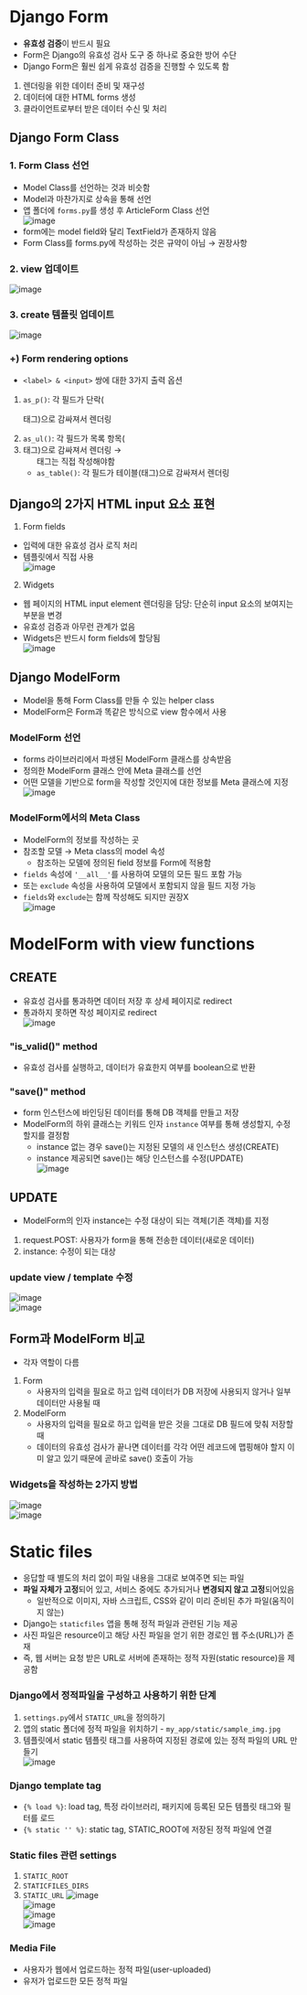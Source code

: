 # Django Form
- **유효성 검증**이 반드시 필요
- Form은 Django의 유효성 검사 도구 중 하나로 중요한 방어 수단
- Django Form은 훨씬 쉽게 유효성 검증을 진행할 수 있도록 함

1. 렌더링을 위한 데이터 준비 및 재구성
2. 데이터에 대한 HTML forms 생성
3. 클라이언트로부터 받은 데이터 수신 및 처리

## Django Form Class
### 1. Form Class 선언
- Model Class를 선언하는 것과 비슷함
- Model과 마찬가지로 상속을 통해 선언
- 앱 폴더에 `forms.py`를 생성 후 ArticleForm Class 선언  
![image](https://user-images.githubusercontent.com/108309396/226525544-57b7ce0f-85f5-473d-9fb3-4d9ccd1a84b3.png)
- form에는 model field와 달리 TextField가 존재하지 않음
- Form Class를 forms.py에 작성하는 것은 규약이 아님 &rarr; 권장사항

### 2. view 업데이트  
![image](https://user-images.githubusercontent.com/108309396/226525759-8f6bec66-0db1-4f34-8041-cdd3157279c3.png)

### 3. create 템플릿 업데이트
![image](https://user-images.githubusercontent.com/108309396/226525905-82f81fab-c6bf-412a-b311-78771add7f0e.png)  

### +) Form rendering options
- `<label> & <input>` 쌍에 대한 3가지 출력 옵션
1. `as_p()`: 각 필드가 단락(<p>태그)으로 감싸져서 렌더링
2. `as_ul()`: 각 필드가 목록 항목(<li>태그)으로 감싸져서 렌더링 &rarr; <ul> 태그는 직접 작성해야함
3. `as_table()`: 각 필드가 테이블(<tr>태그)으로 감싸져서 렌더링

## Django의 2가지 HTML input 요소 표현
1. Form fields
  - 입력에 대한 유효성 검사 로직 처리
  - 템플릿에서 직접 사용  
![image](https://user-images.githubusercontent.com/108309396/226526341-40ee92ec-7d9e-4ee8-a175-6244e0bce5b3.png)
2. Widgets
  - 웹 페이지의 HTML input element 렌더링을 담당: 단순히 input 요소의 보여지는 부분을 변경
  - 유효성 검증과 아무런 관계가 없음
  - Widgets은 반드시 form fields에 할당됨  
![image](https://user-images.githubusercontent.com/108309396/226526364-9a21c0df-4cba-4a64-8c99-6cb72d2be789.png)

## Django ModelForm
- Model을 통해 Form Class를 만들 수 있는 helper class
- ModelForm은 Form과 똑같은 방식으로 view 함수에서 사용

### ModelForm 선언
- forms 라이브러리에서 파생된 ModelForm 클래스를 상속받음
- 정의한 ModelForm 클래스 안에 Meta 클래스를 선언
- 어떤 모델을 기반으로 form을 작성할 것인지에 대한 정보를 Meta 클래스에 지정  
![image](https://user-images.githubusercontent.com/108309396/226528031-922e10ed-b955-433f-849e-d90d3e6a3777.png)

### ModelForm에서의 Meta Class
- ModelForm의 정보를 작성하는 곳
- 참조할 모델 &rarr; Meta class의 model 속성
  - 참조하는 모델에 정의된 field 정보를 Form에 적용함
- `fields` 속성에 `'__all__'`를 사용하여 모델의 모든 필드 포함 가능
- 또는 `exclude` 속성을 사용하여 모델에서 포함되지 않을 필드 지정 가능
- `fields`와 `exclude`는 함께 작성해도 되지만 권장X  
![image](https://user-images.githubusercontent.com/108309396/226529114-f8b1f6ff-e3dd-4021-a31e-f8eef551dd3b.png)

# ModelForm with view functions
## CREATE
- 유효성 검사를 통과하면 데이터 저장 후 상세 페이지로 redirect
- 통과하지 못하면 작성 페이지로 redirect  
![image](https://user-images.githubusercontent.com/108309396/226529523-253b26b6-f9bf-4fbc-9234-1f26b3bd0abc.png)

### "is_valid()" method
- 유효성 검사를 실행하고, 데이터가 유효한지 여부를 boolean으로 반환

### "save()" method
- form 인스턴스에 바인딩된 데이터를 통해 DB 객체를 만들고 저장
- ModelForm의 하위 클래스는 키워드 인자 `instance` 여부를 통해 생성할지, 수정할지를 결정함
  - instance 없는 경우 save()는 지정된 모델의 새 인스턴스 생성(CREATE)
  - instance 제공되면 save()는 해당 인스턴스를 수정(UPDATE)  
![image](https://user-images.githubusercontent.com/108309396/226532368-efe794c0-afbb-4e1b-b452-d8a925f5b681.png)

## UPDATE
- ModelForm의 인자 instance는 수정 대상이 되는 객체(기존 객체)를 지정
1. request.POST: 사용자가 form을 통해 전송한 데이터(새로운 데이터)
2. instance: 수정이 되는 대상

### update view / template 수정  
![image](https://user-images.githubusercontent.com/108309396/226533077-cbd8ffc1-0de6-4b5b-beff-9dedd7f7bbfb.png)  
![image](https://user-images.githubusercontent.com/108309396/226533119-816cdd81-d115-41c9-8274-5307a0447587.png)

## Form과 ModelForm 비교
- 각자 역할이 다름
1. Form
   - 사용자의 입력을 필요로 하고 입력 데이터가 DB 저장에 사용되지 않거나 일부 데이터만 사용될 때
2. ModelForm
   - 사용자의 입력을 필요로 하고 입력을 받은 것을 그대로 DB 필드에 맞춰 저장할 때
   - 데이터의 유효성 검사가 끝나면 데이터를 각각 어떤 레코드에 맵핑해야 할지 이미 알고 있기 때문에 곧바로 save() 호출이 가능

### Widgets을 작성하는 2가지 방법  
![image](https://user-images.githubusercontent.com/108309396/226533838-058c3281-3b00-4146-ba1f-78a741abc7cb.png)  
![image](https://user-images.githubusercontent.com/108309396/226533913-49180bb6-647c-44e7-9adc-67b71b398e2f.png)


# Static files
- 응답할 때 별도의 처리 없이 파일 내용을 그대로 보여주면 되는 파일
- **파일 자체가 고정**되어 있고, 서비스 중에도 추가되거나 **변경되지 않고 고정**되어있음
  - 일반적으로 이미지, 자바 스크립트, CSS와 같이 미리 준비된 추가 파일(움직이지 않는)
- Django는 `staticfiles` 앱을 통해 정적 파일과 관련된 기능 제공
- 사진 파일은 resource이고 해당 사진 파일을 얻기 위한 경로인 웹 주소(URL)가 존재
- 즉, 웹 서버는 요청 받은 URL로 서버에 존재하는 정적 자원(static resource)을 제공함

### Django에서 정적파일을 구성하고 사용하기 위한 단계
1. `settings.py`에서 `STATIC_URL`을 정의하기
2. 앱의 static 폴더에 정적 파일을 위치하기 - `my_app/static/sample_img.jpg`
3. 템플릿에서 static 템플릿 태그를 사용하여 지정된 경로에 있는 정적 파일의 URL 만들기  
![image](https://user-images.githubusercontent.com/108309396/226535276-88c75a01-83be-411b-a475-3289cb267eb6.png)

### Django template tag
- `{% load %}`: load tag, 특정 라이브러리, 패키지에 등록된 모든 템플릿 태그와 필터를 로드
- `{% static '' %}`: static tag, STATIC_ROOT에 저장된 정적 파일에 연결

### Static files 관련 settings
1. `STATIC_ROOT`
2. `STATICFILES_DIRS`
3. `STATIC_URL`
![image](https://user-images.githubusercontent.com/108309396/226536894-c1e8a0c8-1cc6-4be0-84f1-ca3b7404c67c.png)  
![image](https://user-images.githubusercontent.com/108309396/226536937-5428e459-e9b5-4c0d-bae7-698f376dbafd.png)  
![image](https://user-images.githubusercontent.com/108309396/226536967-b753f4fc-f447-41b4-9844-bbf017470c35.png)  
![image](https://user-images.githubusercontent.com/108309396/226537016-099d55c9-a63e-4373-a4d0-c29cbc0b0056.png)  








### Media File
- 사용자가 웹에서 업로드하는 정적 파일(user-uploaded)
- 유저가 업로드한 모든 정적 파일